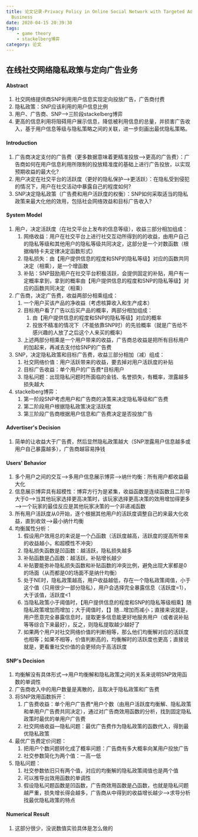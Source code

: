 ```yaml
---
title: 论文记录-Privacy Policy in Online Social Network with Targeted Advertising
  Business
date: 2020-04-15 20:39:30
tags: 
	- game theory
	- stackelberg博弈
category: 论文
---
```


## 在线社交网络隐私政策与定向广告业务

<!--more-->

#### Abstract

1. 社交网络提供商SNP利用用户信息实现定向投放广告，广告商付费
2. 隐私政策：SNP应该利用的用户信息比例
3. 用户、广告商、SNP——>三阶段stackelberg博弈
4. 更高的信息利用将阻碍用户展示信息，降低被利用信息的总量，并损害广告收入，基于用户信息等级与隐私策略之间的关联，进一步刻画出最优隐私策略。

#### Introduction

1. 广告商决定支付的广告费（更多数据意味着更精准投放——>更高的广告费）：广告商如何在用户信息利用所限制的投放精准度的基础上进行广告投放，以实现预期收益的最大化?
2. 用户决定在社交平台的活跃度（更好的隐私保护——>更活跃）：在隐私受到侵犯的情况下，用户在社交活动中暴露自己的程度如何?
3. SNP决定隐私政策（广告费和用户活跃度的权衡）：SNP如何采取适当的隐私政策来最大化他的效用，包括社会网络效益和目标广告收入?

#### System Model

1. 用户，决定活跃度（在社交平台上发布的信息等级），收益三部分相加组成：
   1. 网络收益：用户在社交平台上进行社交互动所得到的的收益，由用户自己的隐私等级和其他用户的隐私等级共同决定，这部分是一个对数函数（根据梅特卡夫定律决定函数形式）
   2. 隐私损失：由【用户提供信息的程度和SNP的隐私等级】对应的函数共同决定（相乘），是一个增函数
   3. 补贴：SNP鼓励用户在社交平台积极活跃，会提供固定的补贴，用户有一定概率拿到，拿到的概率由【用户提供信息的程度和SNP的隐私等级】对应的函数共同决定（相乘）
2. 广告商，决定广告费，收益两部分相乘组成：
   1. 一个用户买该产品的净收益（考虑核算收入和生产成本）
   2. 目标用户看了广告以后买产品的概率，两部分相加组成：
      1. 由【用户提供信息的程度和SNP的隐私等级】对应的概率
      2. 投放不精准的情况下（不能依靠SNP时）的先验概率（就是广告给不感兴趣的人放了之后这个人来买的概率）
   3. 上述两部分相乘是一个用户带来的收益，广告商总收益是把所有目标用户的加起来，再减去支付给SNP的广告费
3. SNP，决定隐私政策和目标广告费，收益三部分相加（减）组成：
   1. 社交网络价值：用户活跃带来的收益，要去掉对用户活跃度的补贴
   2. 目标广告收益：单个用户的广告费*目标用户
   3. 隐私问题：出现隐私问题时所面临的金钱、名誉损失，有概率，泄露越多损失越大
4. stackelberg博弈：
   1. 第一阶段SNP考虑用户和广告商的决策来决定隐私等级和广告费
   2. 第二阶段用户根据隐私政策决定活跃度
   3. 第三阶段广告商根据用户信息和广告费决定是否投放广告

#### Advertiser's Decision

1. 简单的让收益大于广告费，然后显然隐私政策越大（SNP泄露用户信息越多或用户自己暴露越多），广告商越容易挣钱

#### Users' Behavior

1. 多个用户之间的交互——>多用户信息展示博弈——>纳什均衡：所有用户都收益最大化
2. 信息展示博弈具有超模性：博弈方行为是紧集，收益函数是连续函数且二阶导大于0——>当其他玩家选择更高决策时，该玩家选择更高决策的效用增加得更多——>一个玩家的最佳反应是其他玩家决策的一个非递减函数
3. 所有用户活跃度从0开始，逐个根据其他用户的活跃度调整自己的来最大化收益，直到收敛——>最小纳什均衡
4. 均衡属性分析：
   1. 假设用户效用总的来说是一个凸函数（活跃度越高，活跃度的提高所带来的收益越小，和超模性不冲突）
   2. 隐私损失函数是凹函数：越活跃，隐私损失越多
   3. 补贴函数是凸函数：越活跃，补贴增长越少
   4. 补贴要能弥补隐私损失函数和补贴函数的冲突比例，避免出现大家都是0的场面（从而都是0的场面不是纳什均衡）
   5. 处于NE时，隐私政策越高，用户收益越低，存在一个隐私政策阈值，小于这个值（只用很少一部分隐私），用户会选择完全暴露信息（活跃度=1），大于该值，活跃度<1
   6. 当隐私政策小于阈值时，【用户提供信息的程度和SNP的隐私等级相乘】随隐私政策增加而增加；大于阈值时，【】随...增加而减小；直接来说就是，用户愿意完全暴露信息时，提取更多信息能更好地服务用户（或者说补贴等等综合下来最好），反之，则隐私提取越少越好了
   7. 如果两个用户对社交网络价值的判断相等，那么他们均衡解对应的活跃度也相等；如果不相等，价值判断高的，均衡解时的活跃度也更高；直接说就是，更看重社交价值的会更倾向于高活跃度

#### SNP's Decision

1. 均衡解没有具体形式——>用户均衡解和隐私政策之间的关系来说明SNP效用函数的单调性
2. 广告商收入中的用户数量是离散的，且取决于隐私政策和广告费
3. 将SNP效用函数拆开：
   1. 广告费收益：单个用户广告费*用户个数（由用户活跃度均衡解、隐私政策和单用户广告费共同决定），通过对广告商效用函数的分析，找到固定隐私政策时最优的单用户广告费
   2. 社交网络收益—隐私问题：最优广告费作为隐私政策的函数代入，得到最优隐私政策
4. 最优广告费定价问题：
   1. 把用户个数问题转化成了概率问题：广告商有多大概率向某用户投放广告
   2. 社交参数简化为两个值：一高一低
5. 隐私问题：
   1. 社交参数依旧只有两个值，对应的均衡解的隐私政策阈值也是两个值
   2. 可以推导出效用函数的单调性
   3. 假设隐私问题函数是凹函数，广告商效用函数是凸函数，也就是隐私问题越严重，损失增长得会越多，广告商从中得到的收益增长越少——>求导分析找最优隐私政策的特点

#### Numerical Result

1. 这部分很少，没说数值实验具体是怎么做的

